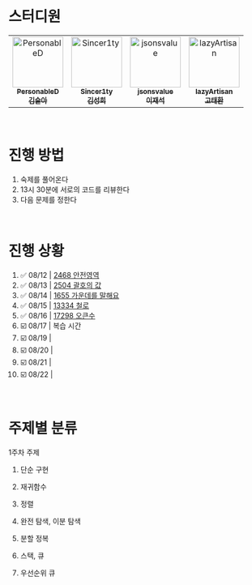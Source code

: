 # 스터디원

<table>
  <tr>
    <td align="center">
      <a href="https://github.com/PersonableD">
        <img src="https://github.com/PersonableD.png" width="100px;" alt="PersonableD"/><br />
        <sub><b>PersonableD</b></sub><br/>
        <sub><b>김슬아</b></sub>
      </a>
    </td>
    <td align="center">
      <a href="https://github.com/Sincer1ty">
        <img src="https://github.com/Sincer1ty.png" width="100px;" alt="Sincer1ty"/><br />
        <sub><b>Sincer1ty</b></sub><br/>
        <sub><b>김성희</b></sub>
      </a>
    </td>
    <td align="center">
      <a href="https://github.com/jsonsvalue">
        <img src="https://github.com/jsonsvalue.png" width="100px;" alt="jsonsvalue"/><br />
        <sub><b>jsonsvalue</b></sub><br/>
        <sub><b>이재석</b></sub>
      </a>
    </td>
    <td align="center">
      <a href="https://github.com/lazyArtisan">
        <img src="https://github.com/lazyArtisan.png" width="100px;" alt="lazyArtisan"/><br />
        <sub><b>lazyArtisan</b></sub><br/>
        <sub><b>고태환</b></sub>
      </a>
    </td>
  </tr>
</table>

<br>

# 진행 방법

1. 숙제를 풀어온다
2. 13시 30분에 서로의 코드를 리뷰한다
3. 다음 문제를 정한다

<br>

# 진행 상황

1. ✅ 08/12 | [2468 안전영역](https://www.acmicpc.net/problem/2468)  
2. ✅ 08/13 | [2504 괄호의 값](https://www.acmicpc.net/problem/2504)  
3. ✅ 08/14 | [1655 가운데를 말해요](https://www.acmicpc.net/problem/1655)
4. ✅ 08/15 | [13334 철로](https://www.acmicpc.net/problem/13334)
5. ✅ 08/16 | [17298 오큰수](https://www.acmicpc.net/problem/17298)
6. ☑️ 08/17 | 복습 시간
7. ☑️ 08/19 |
8. ☑️ 08/20 |
9. ☑️ 08/21 |
10. ☑️ 08/22 |

<br>

# 주제별 분류
1주차 주제
1. 단순 구현
2. 재귀함수

3. 정렬
4. 완전 탐색, 이분 탐색 
5. 분할 정복

6. 스택, 큐 
7. 우선순위 큐
